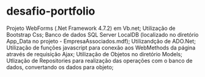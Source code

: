 # desafio-portfolio

Projeto WebForms (.Net Framework 4.7.2) em Vb.net;
Utilização de Bootstrap Css;
Banco de dados SQL Server LocalDB (localizado no diretório App_Data no projeto - EmpresaAssociados.mdf);
Utilizandção de ADO.Net;
Utilização de funções javascript para conexão aos WebMethods da página através de requisição Ajax;
Utilização de Objetos no diretório Models;
Utlização de Repositories para realização das operações com o banco de dados, convertando os dados para objeto;
